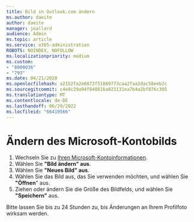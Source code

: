 ```yaml
---
title: Bild in Outlook.com ändern
ms.author: daeite
author: daeite
manager: joallard
audience: Admin
ms.topic: article
ms.service: o365-administration
ROBOTS: NOINDEX, NOFOLLOW
ms.localizationpriority: medium
ms.custom:
- "8000036"
- "793"
ms.date: 04/21/2020
ms.openlocfilehash: a2152fa2e6873f51869773caa2faa2dac58eeb2c
ms.sourcegitcommit: c4e8c29a94f840816a023131ea7b4a2bf876c305
ms.translationtype: MT
ms.contentlocale: de-DE
ms.lasthandoff: 06/29/2022
ms.locfileid: "66419566"
---
```

# <a name="change-your-microsoft-account-picture"></a>Ändern des Microsoft-Kontobilds

1. Wechseln Sie zu [Ihren Microsoft-Kontoinformationen](https://go.microsoft.com/fwlink/p/?linkid=860841).
2. Wählen Sie **"Bild ändern" aus**.
3. Wählen Sie **"Neues Bild" aus**.
4. Wählen Sie das Bild aus, das Sie verwenden möchten, und wählen Sie **"Öffnen**" aus.
5. Ziehen oder ändern Sie die Größe des Bildfelds, und wählen Sie **"Speichern"** aus.

Bitte lassen Sie bis zu 24 Stunden zu, bis Änderungen an Ihrem Profilfoto wirksam werden.